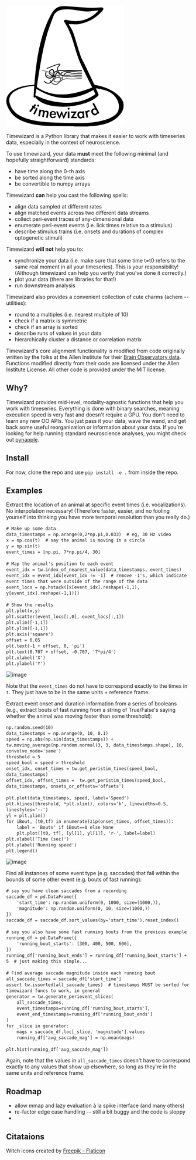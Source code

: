 

![Videochef logo](docs/logo.png)

Timewizard is a Python library that makes it easier to work with timeseries data, especially in the context of neuroscience. 

To use timewizard, your data **must** meet the following minimal (and hopefully straightforward) standards:
* have time along the 0-th axis
* be sorted along the time axis
* be convertible to numpy arrays

Timewizard **can** help you cast the following spells:
* align data sampled at different rates
* align matched events across two different data streams
* collect peri-event traces of any-dimensional data
* enumerate peri-event events (i.e. lick times relative to a stimulus)
* describe stimulus trains (i.e. onsets and durations of complex optogenetic stimuli)

Timewizard **will not** help you to:
* synchronize your data (i.e. make sure that some time t=t0 refers to the same real moment in all your timeseries). This is your responsibility! (Although timewizard can help you verify that you've done it correctly.)
* plot your data (there are libraries for that!)
* run downstream analysis

Timewizard also provides a convenient collection of cute charms (achem -- utilities):
* round to a multiples (i.e. nearest multiple of 10)
* check if a matrix is symmetric
* check if an array is sorted
* describe runs of values in your data
* hierarchically cluster a distance or correlation matrix

Timewizard's core alignment functionality is modified from code originally written by the folks at the Allen Institute for their [Brain Observatory data](https://github.com/AllenInstitute/brain_observatory_utilities). Functions modified directly from their code are licensed under the Allen Institute License. All other code is provided under the MIT license.

## Why?
Timewizard provides mid-level, modality-agnostic functions that help you work with timeseries. Everything is done with binary searches, meaning execution speed is very fast and doesn't require a GPU. You don't need to learn any new OO APIs. You just pass it your data, wave the wand, and get back some useful reorganization or information about your data. If you're looking for help running standard neuroscience analyses, you might check out [pynapple](https://github.com/pynapple-org/pynapple/tree/main).

## Install

For now, clone the repo and use `pip install -e .` from inside the repo.

## Examples

Extract the location of an animal at specific event times (i.e. vocalizations). No interpolation necessary! (Therefore faster, easier, and no fooling yourself into thinking you have more temporal resolution than you really do.)
```
# Make up some data
data_timestamps = np.arange(0,2*np.pi,0.033)  # eg, 30 Hz video
x = np.cos(t)  # say the animal is moving in a circle
y = np.sin(t)
event_times = [np.pi, 7*np.pi/4, 30]

# Map the animal's position to each event
event_idx = tw.index_of_nearest_value(data_timestamps, event_times)
event_idx = event_idx[event_idx != -1]  # remove -1's, which indicate event times that were outside of the range of the data
event_locs = np.hstack([x[event_idx].reshape(-1,1), y[event_idx].reshape(-1,1)])

# Show the results
plt.plot(x,y)
plt.scatter(event_locs[:,0], event_locs[:,1])
plt.xlim([-1,1])
plt.ylim([-1,1])
plt.axis('square')
offset = 0.05
plt.text(-1 + offset, 0, 'pi')
plt.text(0.707 + offset, -0.707, '7*pi/4')
plt.xlabel('X')
plt.ylabel('Y')

```
![image](https://github.com/jonahpearl/timewizard/assets/68478436/ad76c805-eed9-45fa-a9aa-f69291b87b31)

Note that the `event_times` do not have to correspond exactly to the times in `t`. They just have to be in the same units + reference frame.


Extract event onset and duration information from a series of booleans (e.g., extract bouts of fast running from a string of True/False's saying whether the animal was moving faster than some threshold):
```
np.random.seed(10)
data_timestamps = np.arange(0, 10, 0.1)
speed = np.abs(np.sin(data_timestamps)) + tw.moving_average(np.random.normal(3, 3, data_timestamps.shape), 10, convolve_mode='same')
threshold = 5
speed_bool = speed > threshold
onset_idx, onset_times = tw.get_peristim_times(speed_bool, data_timestamps)
offset_idx, offset_times =  tw.get_peristim_times(speed_bool, data_timestamps, onsets_or_offsets='offsets')

plt.plot(data_timestamps, speed, label='Speed')
plt.hlines(threshold, *plt.xlim(), colors='k', linewidths=0.5, linestyles='--')
yl = plt.ylim()
for iBout, (t0,tf) in enumerate(zip(onset_times, offset_times)):
    label = 'Bouts' if iBout==0 else None
    plt.plot([t0, tf], [yl[1], yl[1]], 'r-', label=label)
plt.xlabel('Time (sec)')
plt.ylabel('Running speed')
plt.legend()
```
![image](https://github.com/jonahpearl/timewizard/assets/68478436/853de6d7-5a09-46d3-9296-1c2ca7451a8b)


Find all instances of some event type (e.g. saccades) that fall within the bounds of some other event (e.g. bouts of fast running):
```
# say you have clean saccades from a recording
saccade_df = pd.DataFrame({  
    'start_time': np.random.uniform(0, 1000, size=(1000,)),
    'magnitude': np.random.uniform(0, 10, size=(1000,))
})
saccade_df = saccade_df.sort_values(by='start_time').reset_index()

# say you also have some fast running bouts from the previous example
running_df = pd.DataFrame({
    'running_bout_starts': [300, 400, 500, 600],
})
running_df['running_bout_ends'] = running_df['running_bout_starts'] + 5  # just making this simple...

# Find average saccade magnitude inside each running bout
all_saccade_times = saccade_df['start_time']
assert tw.issorted(all_saccade_times)  # timestamps MUST be sorted for timewizard funcs to work, in general
generator = tw.generate_perievent_slices(
    all_saccade_times,
    event_timestamps=running_df['running_bout_starts'],
    event_end_timestamps=running_df['running_bout_ends']
)
for _slice in generator:
    mags = saccade_df.loc[_slice, 'magnitude'].values
    running_df['avg_saccade_mag'] = np.mean(mags)

plt.hist(running_df['avg_saccade_mag'])
```
Again, note that the values in `all_saccade_times` doesn't have to correspond exactly to any values that show up elsewhere, so long as they're in the same units and reference frame.



## Roadmap
* allow mmap and lazy evaluation à la spike interface (and many others)
* re-factor edge case handling -- still a bit buggy and the code is sloppy
* 

## Citataions
Witch icons created by [Freepik - Flaticon](https://www.flaticon.com/free-icons/witch)

